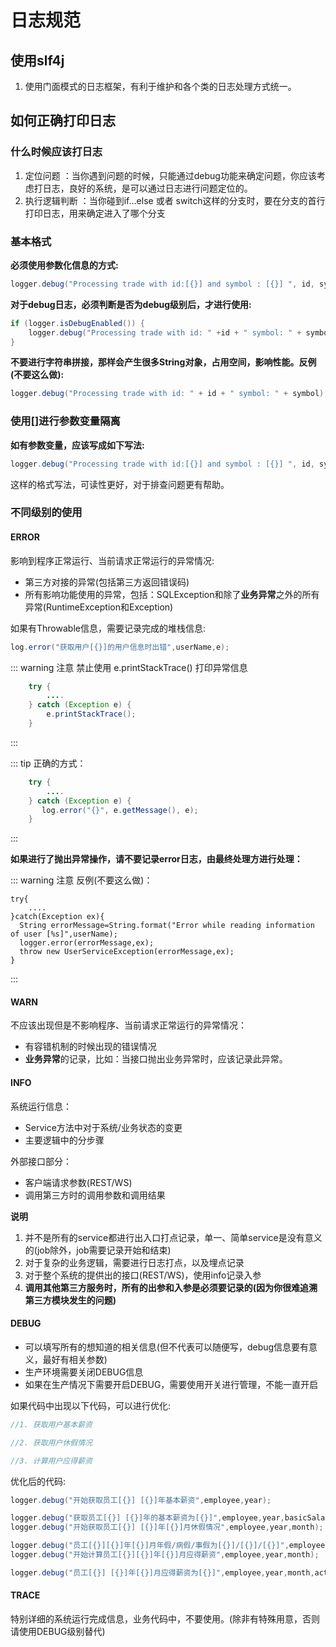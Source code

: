 # 日志规范

## 使用slf4j
1. 使用门面模式的日志框架，有利于维护和各个类的日志处理方式统一。


## 如何正确打印日志

### 什么时候应该打日志
1. 定位问题 ：当你遇到问题的时候，只能通过debug功能来确定问题，你应该考虑打日志，良好的系统，是可以通过日志进行问题定位的。
2. 执行逻辑判断 ：当你碰到if…else 或者 switch这样的分支时，要在分支的首行打印日志，用来确定进入了哪个分支


### 基本格式

**必须使用参数化信息的方式:**

```java
logger.debug("Processing trade with id:[{}] and symbol : [{}] ", id, symbol);
```

**对于debug日志，必须判断是否为debug级别后，才进行使用:**

```java
if (logger.isDebugEnabled()) {
    logger.debug("Processing trade with id: " +id + " symbol: " + symbol);
}
```

**不要进行字符串拼接，那样会产生很多String对象，占用空间，影响性能。反例(不要这么做):**

```java
logger.debug("Processing trade with id: " + id + " symbol: " + symbol);
```

### 使用[]进行参数变量隔离

**如有参数变量，应该写成如下写法:**

```java
logger.debug("Processing trade with id:[{}] and symbol : [{}] ", id, symbol);
```

这样的格式写法，可读性更好，对于排查问题更有帮助。

### 不同级别的使用

#### ERROR

影响到程序正常运行、当前请求正常运行的异常情况:
- 第三方对接的异常(包括第三方返回错误码)
- 所有影响功能使用的异常，包括：SQLException和除了**业务异常**之外的所有异常(RuntimeException和Exception)


如果有Throwable信息，需要记录完成的堆栈信息:

```java
log.error("获取用户[{}]的用户信息时出错",userName,e);
```

::: warning 注意
禁止使用 e.printStackTrace() 打印异常信息
```java
    try {
        ....
    } catch (Exception e) {
        e.printStackTrace();
    }
```
:::

::: tip 正确的方式：
```java
    try {
        ....
    } catch (Exception e) {
       log.error("{}", e.getMessage(), e);
    }
```
:::


**如果进行了抛出异常操作，请不要记录error日志，由最终处理方进行处理：**


::: warning 注意
反例(不要这么做)：
```
try{
    ....
}catch(Exception ex){
  String errorMessage=String.format("Error while reading information of user [%s]",userName);
  logger.error(errorMessage,ex);
  throw new UserServiceException(errorMessage,ex);
}
```
:::


#### WARN

不应该出现但是不影响程序、当前请求正常运行的异常情况：
- 有容错机制的时候出现的错误情况
- **业务异常**的记录，比如：当接口抛出业务异常时，应该记录此异常。

#### INFO

系统运行信息：
- Service方法中对于系统/业务状态的变更
- 主要逻辑中的分步骤

外部接口部分：
- 客户端请求参数(REST/WS)
- 调用第三方时的调用参数和调用结果

**说明**
1. 并不是所有的service都进行出入口打点记录，单一、简单service是没有意义的(job除外，job需要记录开始和结束)
2. 对于复杂的业务逻辑，需要进行日志打点，以及埋点记录
3. 对于整个系统的提供出的接口(REST/WS)，使用info记录入参
4. **调用其他第三方服务时，所有的出参和入参是必须要记录的(因为你很难追溯第三方模块发生的问题)**

#### DEBUG

- 可以填写所有的想知道的相关信息(但不代表可以随便写，debug信息要有意义，最好有相关参数)
- 生产环境需要关闭DEBUG信息
- 如果在生产情况下需要开启DEBUG，需要使用开关进行管理，不能一直开启

如果代码中出现以下代码，可以进行优化:
```java
//1. 获取用户基本薪资

//2. 获取用户休假情况

//3. 计算用户应得薪资
```
优化后的代码:

```java
logger.debug("开始获取员工[{}] [{}]年基本薪资",employee,year);

logger.debug("获取员工[{}] [{}]年的基本薪资为[{}]",employee,year,basicSalary);
logger.debug("开始获取员工[{}] [{}]年[{}]月休假情况",employee,year,month);

logger.debug("员工[{}][{}]年[{}]月年假/病假/事假为[{}]/[{}]/[{}]",employee,year,month,annualLeaveDays,sickLeaveDays,noPayLeaveDays);
logger.debug("开始计算员工[{}][{}]年[{}]月应得薪资",employee,year,month);

logger.debug("员工[{}] [{}]年[{}]月应得薪资为[{}]",employee,year,month,actualSalary);
```

#### TRACE

特别详细的系统运行完成信息，业务代码中，不要使用。(除非有特殊用意，否则请使用DEBUG级别替代)

 